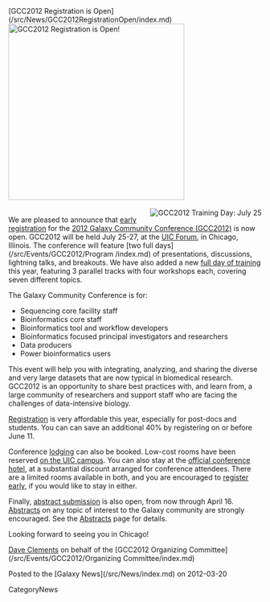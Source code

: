 <div class='newsItemHeader'>[GCC2012 Registration is Open](/src/News/GCC2012RegistrationOpen/index.md)</div>

<div class='right'><a href='/src/Events/GCC2012/Register/index.md'><img src="/src/Events/GCC2012/GCC2012LogoWide400.png" alt="GCC2012 Registration is Open!" width="350" /></a><br /><br /><a href='/src/Events/GCC2012/TrainingDay/index.md'><img src="/src/Events/GCC2012/GCC2012TrainingDayLogo.png" alt="GCC2012 Training Day: July 25" align="right" /></a></div>

We are pleased to announce that [early registration](/src/Events/GCC2012/Register/index.md) for the [2012 Galaxy Community Conference (GCC2012)](/src/Events/GCC2012/index.md) is now open.  GCC2012 will be held July 25-27, at the [UIC Forum](http://www.uic.edu/depts/uicforum/), in Chicago, Illinois.  The conference will feature [two full days](/src/Events/GCC2012/Program /index.md) of presentations, discussions, lightning talks, and breakouts.  We have also added a new [full day of training](/src/Events/GCC2012/TrainingDay/index.md) this year, featuring 3 parallel tracks with four workshops each, covering seven different topics.

The Galaxy Community Conference is for:
* Sequencing core facility staff
* Bioinformatics core staff
* Bioinformatics tool and workflow developers
* Bioinformatics focused principal investigators and researchers
* Data producers
* Power bioinformatics users 

This event will help you with integrating, analyzing, and sharing the diverse and very large datasets that are now typical in biomedical research.  GCC2012 is an opportunity to share best practices with, and learn from, a large community of researchers and support staff who are facing the challenges of data-intensive biology. 

[Registration](/src/Events/GCC2012/Register/index.md) is very affordable this year, especially for post-docs and students. You can can save an additional 40% by registering on or before June 11.  

Conference [lodging](/src/Events/GCC2012/Logistics/index.md#lodging) can also be booked.  Low-cost rooms have been reserved [on the UIC campus](/src/Events/GCC2012/Logistics/index.md#james-stuckel-towers).  You can also stay at the [official conference hotel](/src/Events/GCC2012/Logistics/index.md#crowne-plaza-chicago-metro-downtown), at a substantial discount arranged for conference attendees.  There are a limited rooms available in both, and you are encouraged to [register early](/src/Events/GCC2012/Register/index.md), if you would like to stay in either.

Finally, [abstract submission](/src/Events/GCC2012/Abstracts/index.md) is also open, from now through April 16.  [Abstracts](/src/Events/GCC2012/Abstracts/index.md) on any topic of interest to the Galaxy community are strongly encouraged.  See the [Abstracts](/src/Events/GCC2012/Abstracts/index.md) page for details.

Looking forward to seeing you in Chicago!

[Dave Clements](/src/DaveClements/index.md) on behalf of the [GCC2012 Organizing Committee](/src/Events/GCC2012/Organizing Committee/index.md)

<div class='newsItemFooter'>Posted to the [Galaxy News](/src/News/index.md) on 2012-03-20</div>

CategoryNews
